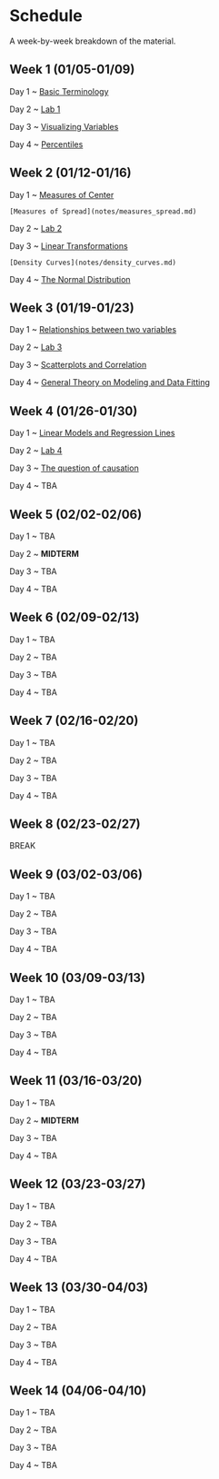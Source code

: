 # Schedule

A week-by-week breakdown of the material.

## Week  1 (01/05-01/09)

Day 1
  ~ [Basic Terminology](notes/basic_terminology.md)

Day 2
  ~ [Lab 1](labs/1.md)

Day 3
  ~ [Visualizing Variables](notes/visualizing_distributions.md)

Day 4
  ~ [Percentiles](notes/percentiles.md)

## Week  2 (01/12-01/16)

Day 1
  ~ [Measures of Center](notes/measures_center.md)

    [Measures of Spread](notes/measures_spread.md)

Day 2
  ~ [Lab 2](labs/2.md)

Day 3
  ~ [Linear Transformations](notes/linear_transformations.md)

    [Density Curves](notes/density_curves.md)

Day 4
  ~ [The Normal Distribution](notes/normal_distribution.md)

## Week  3 (01/19-01/23)

Day 1
  ~ [Relationships between two variables](notes/relationships.md)

Day 2
  ~ [Lab 3](labs/3.md)

Day 3
  ~ [Scatterplots and Correlation](notes/scatterplot_correlation.md)

Day 4
  ~ [General Theory on Modeling and Data Fitting](notes/modeling_general.md)

## Week  4 (01/26-01/30)

Day 1
  ~ [Linear Models and Regression Lines](notes/linear_regression.md)

Day 2
  ~ [Lab 4](labs/4.md)

Day 3
  ~ [The question of causation](notes/correlation_causation.md)

Day 4
  ~ TBA

## Week  5 (02/02-02/06)

Day 1
  ~ TBA

Day 2
  ~ **MIDTERM**

Day 3
  ~ TBA

Day 4
  ~ TBA

## Week  6 (02/09-02/13)

Day 1
  ~ TBA

Day 2
  ~ TBA

Day 3
  ~ TBA

Day 4
  ~ TBA

## Week  7 (02/16-02/20)

Day 1
  ~ TBA

Day 2
  ~ TBA

Day 3
  ~ TBA

Day 4
  ~ TBA

## Week  8 (02/23-02/27)

BREAK

## Week  9 (03/02-03/06)

Day 1
  ~ TBA

Day 2
  ~ TBA

Day 3
  ~ TBA

Day 4
  ~ TBA

## Week 10 (03/09-03/13)

Day 1
  ~ TBA

Day 2
  ~ TBA

Day 3
  ~ TBA

Day 4
  ~ TBA

## Week 11 (03/16-03/20)

Day 1
  ~ TBA

Day 2
  ~ **MIDTERM**

Day 3
  ~ TBA

Day 4
  ~ TBA

## Week 12 (03/23-03/27)

Day 1
  ~ TBA

Day 2
  ~ TBA

Day 3
  ~ TBA

Day 4
  ~ TBA

## Week 13 (03/30-04/03)

Day 1
  ~ TBA

Day 2
  ~ TBA

Day 3
  ~ TBA

Day 4
  ~ TBA

## Week 14 (04/06-04/10)

Day 1
  ~ TBA

Day 2
  ~ TBA

Day 3
  ~ TBA

Day 4
  ~ TBA
